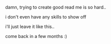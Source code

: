 damn, trying to create good read me is so hard..

i don't even have any skills to show off

i'll just leave it like this..

come back in a few months :)
